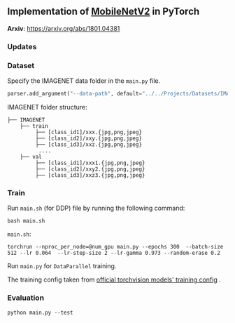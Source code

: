 ## Implementation of [MobileNetV2](https://arxiv.org/abs/1801.04381) in PyTorch

**Arxiv**: https://arxiv.org/abs/1801.04381

[//]: # (After 300 epochs MobileNetV3L reaches **Acc@1**: 74.3025 **Acc@5**: 91.8342)

### Updates

[//]: # (* 2022.05.13:)

[//]: # (    - Weights are uploaded to the `weights` folder. `last.ckpt` is checkpoint &#40;88.3MB&#41; &#40;includes model, model_ema, optimizer, ...&#41; and last.pth is model with)

[//]: # (      Exponential Moving Average &#40;11.2MB&#41; and converted to `half&#40;&#41;` tensor.)

### Dataset

Specify the IMAGENET data folder in the `main.py` file.

``` python
parser.add_argument("--data-path", default="../../Projects/Datasets/IMAGENET/", type=str, help="dataset path")
```

IMAGENET folder structure:

```
├── IMAGENET 
    ├── train
         ├── [class_id1]/xxx.{jpg,png,jpeg}
         ├── [class_id2]/xxy.{jpg,png,jpeg}
         ├── [class_id3]/xxz.{jpg,png,jpeg}
          ....
    ├── val
         ├── [class_id1]/xxx1.{jpg,png,jpeg}
         ├── [class_id2]/xxy2.{jpg,png,jpeg}
         ├── [class_id3]/xxz3.{jpg,png,jpeg}
```

### Train

Run `main.sh` (for DDP) file by running the following command:

```
bash main.sh
```

`main.sh`:

```
torchrun --nproc_per_node=@num_gpu main.py --epochs 300  --batch-size 512 --lr 0.064  --lr-step-size 2 --lr-gamma 0.973 --random-erase 0.2
```

Run `main.py` for `DataParallel` training.

The training config taken
from [official torchvision models' training config](https://github.com/pytorch/vision/tree/970ba3555794d163daca0ab95240d21e3035c304/references/classification)
.

### Evaluation
```commandline
python main.py --test
```
